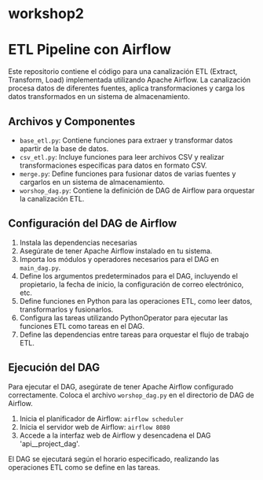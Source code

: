 # workshop2
# ETL Pipeline con Airflow

Este repositorio contiene el código para una canalización ETL (Extract, Transform, Load) implementada utilizando Apache Airflow. La canalización procesa datos de diferentes fuentes, aplica transformaciones y carga los datos transformados en un sistema de almacenamiento.

## Archivos y Componentes

- `base_etl.py`: Contiene funciones para extraer y transformar datos apartir de la base de datos.
- `csv_etl.py`: Incluye funciones para leer archivos CSV y realizar transformaciones específicas para datos en formato CSV.
- `merge.py`: Define funciones para fusionar datos de varias fuentes y cargarlos en un sistema de almacenamiento.
- `worshop_dag.py`: Contiene la definición de DAG de Airflow para orquestar la canalización ETL.

## Configuración del DAG de Airflow

1. Instala las dependencias necesarias 
2. Asegúrate de tener Apache Airflow instalado en tu sistema.
3. Importa los módulos y operadores necesarios para el DAG en `main_dag.py`.
4. Define los argumentos predeterminados para el DAG, incluyendo el propietario, la fecha de inicio, la configuración de correo electrónico, etc.
5. Define funciones en Python para las operaciones ETL, como leer datos, transformarlos y fusionarlos.
6. Configura las tareas utilizando PythonOperator para ejecutar las funciones ETL como tareas en el DAG.
7. Define las dependencias entre tareas para orquestar el flujo de trabajo ETL.

## Ejecución del DAG

Para ejecutar el DAG, asegúrate de tener Apache Airflow configurado correctamente. Coloca el archivo `worshop_dag.py` en el directorio de DAG de Airflow.

1. Inicia el planificador de Airflow: `airflow scheduler`
2. Inicia el servidor web de Airflow: `airflow 8080`
3. Accede a la interfaz web de Airflow y desencadena el DAG 'api__project_dag'.

El DAG se ejecutará según el horario especificado, realizando las operaciones ETL como se define en las tareas.


